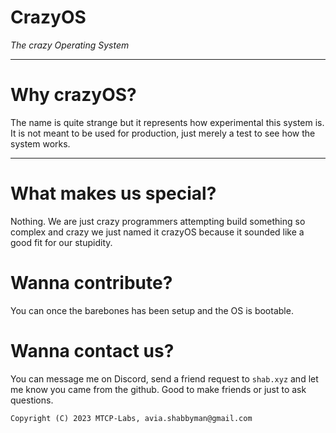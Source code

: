 # CrazyOS
*The crazy Operating System*

----

# Why crazyOS?

The name is quite strange but it represents how experimental this system is.
It is not meant to be used for production, just merely a test to see how the
system works.

----

# What makes us special?

Nothing. We are just crazy programmers attempting build something so complex and crazy
we just named it crazyOS because it sounded like a good fit for our stupidity.

# Wanna contribute?

You can once the barebones has been setup and the OS is bootable.

# Wanna contact us?

You can message me on Discord, send a friend request to `shab.xyz` and let me know
you came from the github. Good to make friends or just to ask questions.

`Copyright (C) 2023 MTCP-Labs, avia.shabbyman@gmail.com`